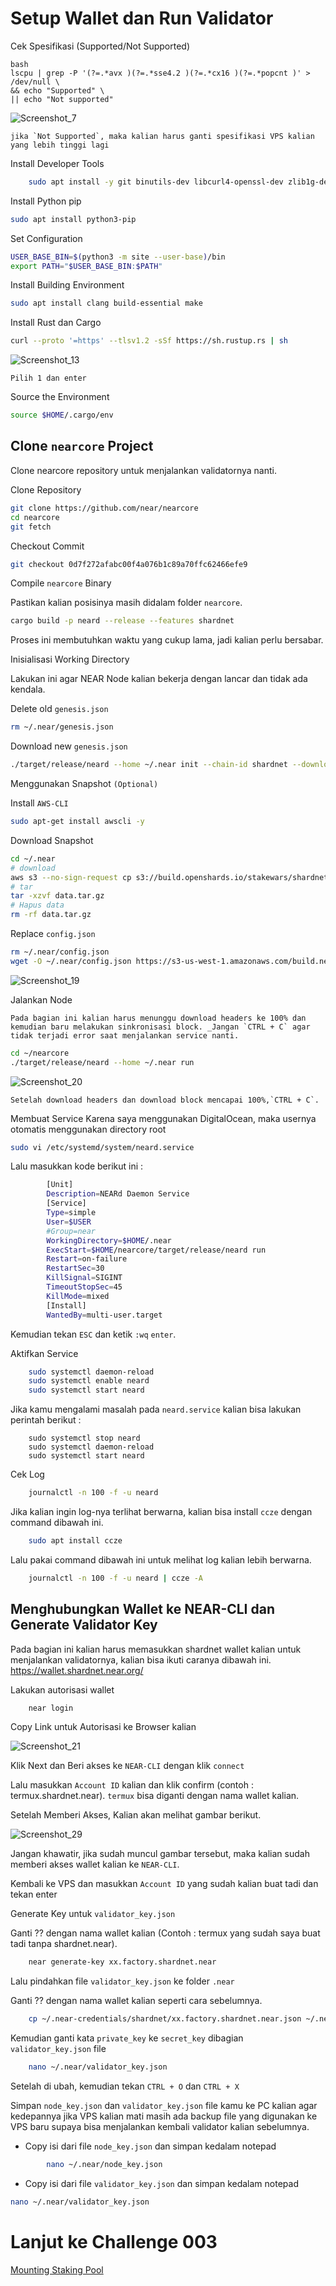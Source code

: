# Setup Wallet dan Run Validator


Cek Spesifikasi (Supported/Not Supported)

```
bash
lscpu | grep -P '(?=.*avx )(?=.*sse4.2 )(?=.*cx16 )(?=.*popcnt )' > /dev/null \
&& echo "Supported" \
|| echo "Not supported"
```
    
![Screenshot_7](https://user-images.githubusercontent.com/35837931/180378418-393a50ae-11a1-405b-91df-4da90ec3abbf.png)

    
    jika `Not Supported`, maka kalian harus ganti spesifikasi VPS kalian yang lebih tinggi lagi
    
Install Developer Tools

```bash
    sudo apt install -y git binutils-dev libcurl4-openssl-dev zlib1g-dev libdw-dev libiberty-dev cmake gcc g++ python docker.io protobuf-compiler libssl-dev pkg-config clang llvm cargo
```

    
Install Python pip

```bash
sudo apt install python3-pip
```
    
Set Configuration
    
```bash
USER_BASE_BIN=$(python3 -m site --user-base)/bin
export PATH="$USER_BASE_BIN:$PATH"
```

Install Building Environment

```bash
sudo apt install clang build-essential make
```

Install Rust dan Cargo

```bash
curl --proto '=https' --tlsv1.2 -sSf https://sh.rustup.rs | sh
```
    
![Screenshot_13](https://user-images.githubusercontent.com/35837931/180378912-a25707e0-a17e-4192-8435-0fb56773d50e.png)
    
    Pilih 1 dan enter

Source the Environment

```bash
source $HOME/.cargo/env
```

## Clone `nearcore` Project

Clone nearcore repository untuk menjalankan validatornya nanti.

Clone Repository

```bash
git clone https://github.com/near/nearcore
cd nearcore
git fetch
```
    
    
Checkout Commit

```bash
git checkout 0d7f272afabc00f4a076b1c89a70ffc62466efe9
```
  
Compile `nearcore` Binary

Pastikan kalian posisinya masih didalam folder `nearcore`.
    
```bash
cargo build -p neard --release --features shardnet
```
       
Proses ini membutuhkan waktu yang cukup lama, jadi kalian perlu bersabar.
    
Inisialisasi Working Directory

Lakukan ini agar NEAR Node kalian bekerja dengan lancar dan tidak ada kendala.
    
Delete old `genesis.json`

```bash
rm ~/.near/genesis.json
 ```
        
Download new `genesis.json`
    
```bash
./target/release/neard --home ~/.near init --chain-id shardnet --download-genesis
```
              
Menggunakan Snapshot `(Optional)`
        
Install `AWS-CLI`
        
```bash
sudo apt-get install awscli -y
```
        
Download Snapshot
        
```bash
cd ~/.near
# download
aws s3 --no-sign-request cp s3://build.openshards.io/stakewars/shardnet/data.tar.gz . 
# tar 
tar -xzvf data.tar.gz
# Hapus data
rm -rf data.tar.gz
```

    
Replace `config.json`
```bash
rm ~/.near/config.json
wget -O ~/.near/config.json https://s3-us-west-1.amazonaws.com/build.nearprotocol.com/nearcore-deploy/shardnet/config.json
 ```
    
![Screenshot_19](https://user-images.githubusercontent.com/35837931/180382093-dfc50021-49e3-4174-825d-72535efe4fba.png)

    
Jalankan Node

    Pada bagian ini kalian harus menunggu download headers ke 100% dan kemudian baru melakukan sinkronisasi block. _Jangan `CTRL + C` agar tidak terjadi error saat menjalankan service nanti.
    
```bash
cd ~/nearcore
./target/release/neard --home ~/.near run
```
    
![Screenshot_20](https://user-images.githubusercontent.com/35837931/180382205-4ed8ca60-d216-4bcc-84bf-34514bc3dc87.png)

    
    Setelah download headers dan download block mencapai 100%,`CTRL + C`.
    
Membuat Service
    Karena saya menggunakan DigitalOcean, maka usernya otomatis menggunakan directory root
    
```bash
sudo vi /etc/systemd/system/neard.service
```
Lalu masukkan kode berikut ini :
       
```bash
        [Unit] 
        Description=NEARd Daemon Service 
        [Service] 
        Type=simple 
        User=$USER
        #Group=near 
        WorkingDirectory=$HOME/.near
        ExecStart=$HOME/nearcore/target/release/neard run 
        Restart=on-failure 
        RestartSec=30 
        KillSignal=SIGINT 
        TimeoutStopSec=45 
        KillMode=mixed 
        [Install] 
        WantedBy=multi-user.target
```
Kemudian tekan `ESC` dan ketik `:wq` `enter`.

Aktifkan Service

```bash
    sudo systemctl daemon-reload
    sudo systemctl enable neard
    sudo systemctl start neard
```
    
Jika kamu mengalami masalah pada `neard.service` kalian bisa lakukan perintah berikut :
    
```
    sudo systemctl stop neard
    sudo systemctl daemon-reload
    sudo systemctl start neard
```

Cek Log

```bash
    journalctl -n 100 -f -u neard
```
Jika kalian ingin log-nya terlihat berwarna, kalian bisa install `ccze` dengan command dibawah ini.
    
```bash
    sudo apt install ccze
```
    
Lalu pakai command dibawah ini untuk melihat log kalian lebih berwarna.
    
```bash
    journalctl -n 100 -f -u neard | ccze -A
```

## Menghubungkan Wallet ke NEAR-CLI dan Generate Validator Key

Pada bagian ini kalian harus memasukkan shardnet wallet kalian untuk menjalankan validatornya, kalian bisa ikuti caranya dibawah ini.
https://wallet.shardnet.near.org/

Lakukan autorisasi wallet

```bash
    near login
```
Copy Link untuk Autorisasi ke Browser kalian

![Screenshot_21](https://user-images.githubusercontent.com/35837931/180382353-112ce348-3dec-4797-9c90-f61c366049bb.png)


Klik Next dan Beri akses ke `NEAR-CLI` dengan klik `connect`
  
Lalu masukkan `Account ID` kalian dan klik confirm (contoh : termux.shardnet.near). `termux` bisa diganti dengan nama wallet kalian.

Setelah Memberi Akses, Kalian akan melihat gambar berikut.


![Screenshot_29](https://user-images.githubusercontent.com/35837931/180382929-a7947e62-a9c8-49a3-a764-c003512807ae.png)


Jangan khawatir, jika sudah muncul gambar tersebut, maka kalian sudah memberi akses wallet kalian ke `NEAR-CLI`.
    
Kembali ke VPS dan masukkan `Account ID` yang sudah kalian buat tadi dan tekan enter


Generate Key untuk `validator_key.json`
    
Ganti ?? dengan nama wallet kalian (Contoh : termux yang sudah saya buat tadi tanpa shardnet.near).
    
```bash
    near generate-key xx.factory.shardnet.near
```

Lalu pindahkan file `validator_key.json` ke folder `.near`
    
Ganti ?? dengan nama wallet kalian seperti cara sebelumnya.
    
```bash
    cp ~/.near-credentials/shardnet/xx.factory.shardnet.near.json ~/.near/validator_key.json
```
    
Kemudian ganti kata `private_key` ke `secret_key` dibagian `validator_key.json` file

```bash
    nano ~/.near/validator_key.json
```
    
Setelah di ubah, kemudian tekan `CTRL + O` dan `CTRL + X`
    
Simpan `node_key.json` dan `validator_key.json` file kamu ke PC kalian agar kedepannya jika VPS kalian mati masih ada backup file yang digunakan ke VPS baru supaya bisa menjalankan kembali validator kalian sebelumnya.
    
- Copy isi dari file `node_key.json` dan simpan kedalam notepad
    
```bash
        nano ~/.near/node_key.json
```
    
- Copy isi dari file `validator_key.json` dan simpan kedalam notepad

```bash
nano ~/.near/validator_key.json
```
        

# Lanjut ke Challenge 003

[Mounting Staking Pool]()


